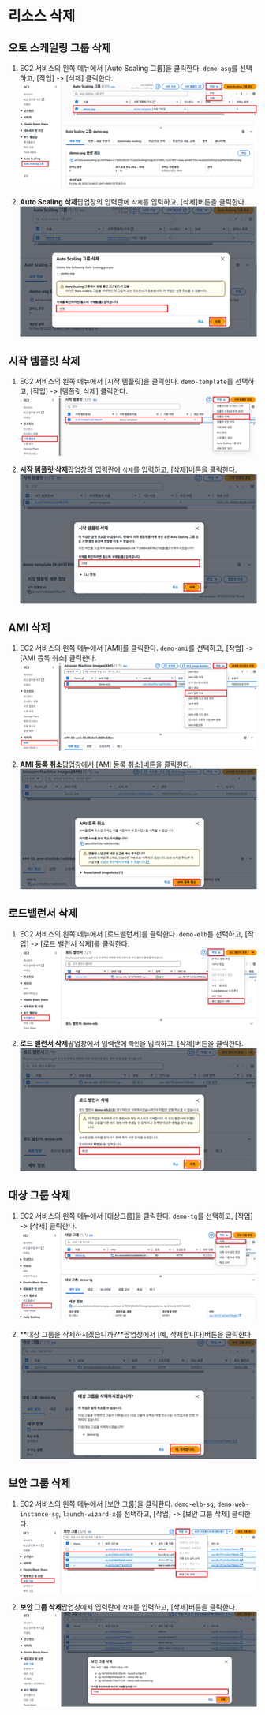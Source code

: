 # 리소스 삭제

## 오토 스케일링 그룹 삭제
1. EC2 서비스의 왼쪽 메뉴에서 [Auto Scaling 그룹]을 클릭한다. `demo-asg`를 선택하고, [작업] -> [삭제] 클릭한다.
   ![오토스케일링 그룹 삭제](../../images/4/13-1.png)

2. **Auto Scaling 삭제**팝업창의 입력란에 `삭제`를 입력하고, [삭제]버튼을 클릭한다.
   ![오토스케일링 그룹 삭제](../../images/4/13-2.png)

## 시작 템플릿 삭제
1. EC2 서비스의 왼쪽 메뉴에서 [시작 템플릿]을 클릭한다. `demo-template`를 선택하고, [작업] -> [템플릿 삭제] 클릭한다.
   ![시작템플릿 삭제](../../images/4/13-3.png)
   
2. **시작 템플릿 삭제**팝업창의 입력란에 `삭제`를 입력하고, [삭제]버튼을 클릭한다.
   ![시작템플릿 삭제](../../images/4/13-4.png)

## AMI 삭제
1. EC2 서비스의 왼쪽 메뉴에서 [AMI]를 클릭한다. `demo-ami`를 선택하고, [작업] -> [AMI 등록 취소] 클릭한다.
   ![AMI 삭제](../../images/4/13-5.png)

2. **AMI 등록 취소**팝업창에서 [AMI 등록 취소]버튼을 클릭한다.
   ![AMI 삭제](../../images/4/13-6.png)

## 로드밸런서 삭제
1. EC2 서비스의 왼쪽 메뉴에서 [로드밸런서]를 클릭한다. `demo-elb`를 선택하고, [작업] -> [로드 밸런서 삭제]를 클릭한다.
   ![로드밸런서 삭제](../../images/4/13-7.png)

2. **로드 밸런서 삭제**팝업창에서 입력란에 `확인`을 입력하고, [삭제]버튼을 클릭한다.
   ![로드밸런서 삭제](../../images/4/13-8.png)

## 대상 그룹 삭제
1. EC2 서비스의 왼쪽 메뉴에서 [대상그룹]을 클릭한다. `demo-tg`를 선택하고, [작업] -> [삭제] 클릭한다.
   ![대상그룹 삭제](../../images/4/13-9.png)

2. **대상 그룹을 삭제하시겠습니까?**팝업창에서 [예, 삭제합니다]버튼을 클릭한다.
   ![대상그룹 삭제](../../images/4/13-10.png)

## 보안 그룹 삭제
1. EC2 서비스의 왼쪽 메뉴에서 [보안 그룹]을 클릭한다. `demo-elb-sg`, `demo-web-instance-sg`, `launch-wizard-x`를 선택하고, [작업] -> [보안 그룹 삭제] 클릭한다.
   ![보안그룹 삭제](../../images/4/13-11.png)

2. **보안 그룹 삭제**팝업창에서 입력란에 `삭제`를 입력하고, [삭제]버튼을 클릭한다.
   ![보안그룹 삭제](../../images/4/13-12.png)